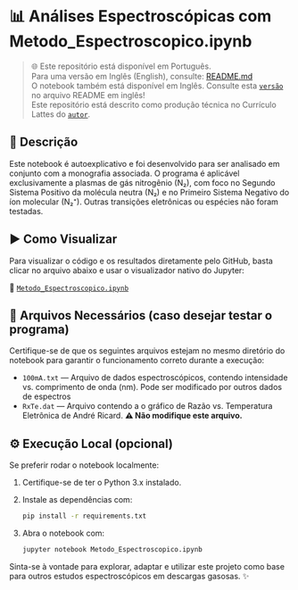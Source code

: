 # 📊 Análises Espectroscópicas com Metodo_Espectroscopico.ipynb

> 🌐 Este repositório está disponível em Português.  
> Para uma versão em Inglês (English), consulte: [README.md](README.md)  
> O notebook também está disponível em Inglês. Consulte esta [`versão`](./Spectroscopic_Method.ipynb) no arquivo README em inglês!  
> Este repositório está descrito como produção técnica no Currículo Lattes do [`autor`](http://lattes.cnpq.br/3150100365693703).  

## 📘 Descrição

Este notebook é autoexplicativo e foi desenvolvido para ser analisado em conjunto com a monografia associada. O programa é aplicável exclusivamente a plasmas de gás nitrogênio (N₂), com foco no Segundo Sistema Positivo da molécula neutra (N₂) e no Primeiro Sistema Negativo do íon molecular (N₂⁺). Outras transições eletrônicas ou espécies não foram testadas.

## ▶️ Como Visualizar

Para visualizar o código e os resultados diretamente pelo GitHub, basta clicar no arquivo abaixo e usar o visualizador nativo do Jupyter:

🔗 [`Metodo_Espectroscopico.ipynb`](./Metodo_Espectroscopico.ipynb)

## 📁 Arquivos Necessários (caso desejar testar o programa)

Certifique-se de que os seguintes arquivos estejam no mesmo diretório do notebook para garantir o funcionamento correto durante a execução:

- `100mA.txt` — Arquivo de dados espectroscópicos, contendo intensidade vs. comprimento de onda (nm). Pode ser modificado por outros dados de espectros
- `RxTe.dat` — Arquivo contendo a o gráfico de Razão vs. Temperatura Eletrônica de André Ricard. **⚠️ Não modifique este arquivo.**

## ⚙️ Execução Local (opcional)

Se preferir rodar o notebook localmente:

1. Certifique-se de ter o Python 3.x instalado.
2. Instale as dependências com:

   ```bash
   pip install -r requirements.txt

3. Abra o notebook com:

    ```bash
    jupyter notebook Metodo_Espectroscopico.ipynb

Sinta-se à vontade para explorar, adaptar e utilizar este projeto como base para outros estudos espectroscópicos em descargas gasosas. ✨

